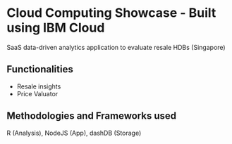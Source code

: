 # Cloud Computing Showcase - Built using IBM Cloud

SaaS data-driven analytics application to evaluate resale HDBs (Singapore)

## Functionalities
* Resale insights
* Price Valuator

## Methodologies and Frameworks used
R (Analysis), NodeJS (App), dashDB (Storage) 
